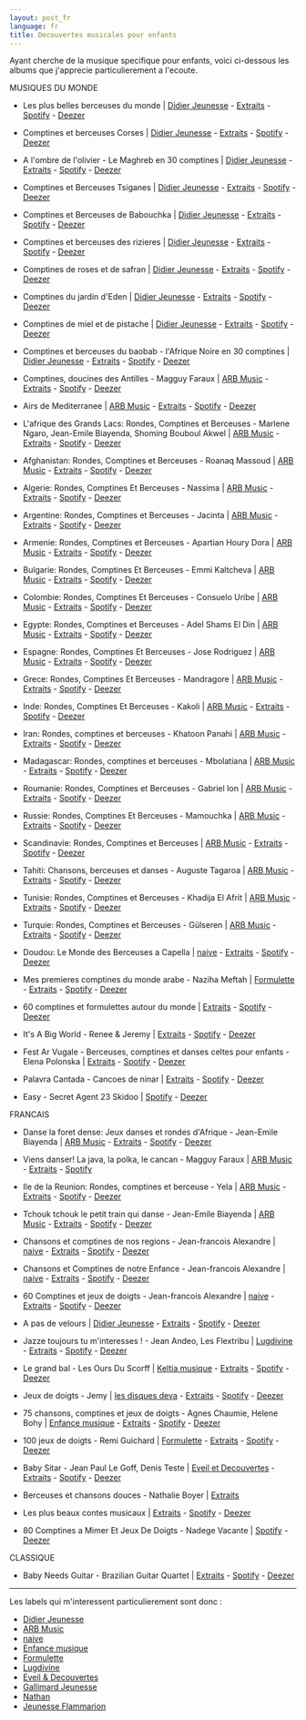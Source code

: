 ```yaml
---
layout: post_fr
language: fr
title: Decouvertes musicales pour enfants
---
```


Ayant cherche de la musique specifique pour enfants, voici ci-dessous les albums que j'apprecie particulierement a l'ecoute.

MUSIQUES DU MONDE

* Les plus belles berceuses du monde
| [Didier Jeunesse](http://www.didier-jeunesse.com/livre/les-plus-belles-berceuses-du-monde-cd/) - [Extraits](http://www.amazon.fr/gp/recsradio/radio/2278059114/) - [Spotify](spotify:album:4ElSzfk9fn0WWczL33sZ3r) - [Deezer](http://www.deezer.com/album/6197237)

* Comptines et berceuses Corses
| [Didier Jeunesse](http://www.didier-jeunesse.com/livre/comptines-berceuses-corses/) - [Extraits](http://www.amazon.fr/Comptines-berceuses-Corses-Xinarca-Rocchi/dp/B00EQ0V0VI/) - [Spotify](spotify:album:7s8r0SvQKaZyzebYTnGrns) - [Deezer](http://www.deezer.com/album/6875716)

* A l'ombre de l'olivier - Le Maghreb en 30 comptines
| [Didier Jeunesse](http://www.didier-jeunesse.com/livre/a-lombre-de-lolivier/) - [Extraits](http://www.amazon.fr/gp/recsradio/radio/227805886X/) - [Spotify](spotify:album:0ZpSqsoEvuI3AKu2bZCCZr) - [Deezer](http://www.deezer.com/album/6197226)

* Comptines et Berceuses Tsiganes
| [Didier Jeunesse](http://www.didier-jeunesse.com/livre/comptines-et-berceuses-tsiganes/) - [Extraits](http://www.amazon.fr/gp/product/B00NJ2018M/) - [Spotify](spotify:album:3PWRdSQSQ4Klawl4biQrlw) - [Deezer](http://www.deezer.com/album/8610190)

* Comptines et Berceuses de Babouchka
| [Didier Jeunesse](http://www.didier-jeunesse.com/livre/comptines-et-berceuses-de-babouchka/) - [Extraits](http://www.amazon.fr/gp/recsradio/radio/2278067796) - [Spotify](spotify:album:4ZROKQ8ycemphWT6mW6ASU) - [Deezer](http://www.deezer.com/album/7741878)

* Comptines et berceuses des rizieres
| [Didier Jeunesse](http://www.didier-jeunesse.com/livre/comptines-et-berceuses-des-rizieres/) - [Extraits](http://www.amazon.fr/gp/recsradio/radio/2278071335/) - [Spotify](spotify:album:43MA8xXFnj0UGSopq3PhUd) - [Deezer](http://www.deezer.com/album/7809824)

* Comptines de roses et de safran
| [Didier Jeunesse](http://www.didier-jeunesse.com/livre/comptines-de-roses-et-de-safran/) - [Extraits](http://www.amazon.fr/Comptines-roses-safran-Various-artists/dp/B00FKZUR9O/) - [Spotify](spotify:album:6SKXG5bx5INzwzHaGFQDfB) - [Deezer](http://www.deezer.com/album/6997081)

* Comptines du jardin d'Eden
| [Didier Jeunesse](http://www.didier-jeunesse.com/livre/comptines-du-jardin-deden/) - [Extraits](http://www.amazon.fr/Comptines-jardin-dEden-Nathalie-Soussana/dp/B00B3GDCDW/) - [Spotify](spotify:album:1LcGgRPnshjNmff5PllDu3) - [Deezer](http://www.deezer.com/album/6197223)

* Comptines de miel et de pistache
| [Didier Jeunesse](http://www.didier-jeunesse.com/livre/comptines-de-miel-et-de-pistache/) - [Extraits](http://www.amazon.fr/gp/recsradio/radio/2278067885/) - [Spotify](spotify:album:0oYYJ7eRpetqbiuFS1tKZ9) - [Deezer](http://www.deezer.com/album/5983320)

* Comptines et berceuses du baobab - l'Afrique Noire en 30 comptines
| [Didier Jeunesse](http://www.didier-jeunesse.com/livre/comptines-et-berceuses-du-baobab/) - [Extraits](http://www.amazon.fr/gp/recsradio/radio/2278058959/) - [Spotify](spotify:album:0Y8emaiJdLzQHENqHstD9B) - [Deezer](http://www.deezer.com/album/6140659)

* Comptines, doucines des Antilles - Magguy Faraux
| [ARB Music](http://www.arbmusic.com/compt/183-comptines-doucines-des-antilles-par-magguy-faraux.html) - [Extraits](http://www.amazon.fr/gp/product/B00NZDWUO8/) - [Spotify](spotify:album:3PX4dg8kxJyJPUximxrneG) - [Deezer](http://www.deezer.com/album/8281842)

* Airs de Mediterranee
| [ARB Music](http://www.arbmusic.com/compt/127-airs-de-mediterranee.html) - [Extraits](http://www.amazon.fr/gp/product/B0027OS2EI/) - [Spotify](spotify:album:0ZCphN8RSxfulut5pVGOD3) - [Deezer](http://www.deezer.com/album/291463)

* L'afrique des Grands Lacs: Rondes, Comptines et Berceuses - Marlene Ngaro, Jean-Emile Biayenda, Shoming Bouboul Akwel
| [ARB Music](http://www.arbmusic.com/afrique/81-lafrique-des-grands-lacs-par-marlene-ngaro.html) - [Extraits](http://www.amazon.fr/LAfrique-Grands-Lacs-comptines-berceuses/dp/B003NLKNR8/) - [Spotify](spotify:album:0MUAIFRtNtuMSTsoEYEsHx) - [Deezer](http://www.deezer.com/album/565150)

* Afghanistan: Rondes, Comptines et Berceuses - Roanaq Massoud
| [ARB Music](http://www.arbmusic.com/asie/94-afghanistan-par-benafcha-et-massoud-raonaq.html) - [Extraits](http://www.amazon.fr/gp/product/B0025GUKV6/) - [Spotify](spotify:album:0psRvqL4Purfbnoaohnm7W) - [Deezer](http://www.deezer.com/album/267346)

* Algerie: Rondes, Comptines Et Berceuses - Nassima
| [ARB Music](http://www.arbmusic.com/afrique/88-algerie-par-nassima.html) - [Extraits](http://www.amazon.fr/Alg%C3%A9rie-Rondes-comptines-berceuses-Nassima/dp/B0025F3VA4/) - [Spotify](spotify:album:6LP5dnupxjIXRoEv6LT4mm) - [Deezer](http://www.deezer.com/album/265614)

* Argentine: Rondes, Comptines et Berceuses - Jacinta
| [ARB Music](http://www.arbmusic.com/amerique/78-argentine-par-jacinta.html) - [Extraits](http://www.amazon.fr/Argentine-Rondes-comptines-berceuses-Jacinta/dp/B00249J00G/) - [Spotify](spotify:album:6ZjYzKH02DAJ8EPzR41aCC) - [Deezer](http://www.deezer.com/album/267345)

* Armenie: Rondes, Comptines et Berceuses - Apartian Houry Dora
| [ARB Music](http://www.arbmusic.com/asie/165-armenie-par-houry-dora.html) - [Extraits](http://www.amazon.fr/Arm%C3%A9nie-comptines-Apartian-Houry-Dora/dp/B0025GP7RI/) - [Spotify](spotify:album:472p00e1qxPF150jBd1yM1) - [Deezer](http://www.deezer.com/album/267351)

* Bulgarie: Rondes, Comptines Et Berceuses - Emmi Kaltcheva
| [ARB Music](http://www.arbmusic.com/europe/107-bulgarie-par-emmi-kaltcheva.html) - [Extraits](http://www.amazon.fr/Bulgarie-comptines-berceuses-Emmi-Kaltcheva/dp/B0027ORW30/) - [Spotify](spotify:album:7vx3afY7P8UKujvOPEkUec) - [Deezer](http://www.deezer.com/album/267348)

* Colombie: Rondes, Comptines Et Berceuses - Consuelo Uribe
| [ARB Music](http://www.arbmusic.com/amerique/82-colombie-par-consuelo-uribe.html) - [Extraits](http://www.amazon.fr/Colombie-comptines-berceuses-Consuelo-Uribe/dp/B00283DTJG/) - [Spotify](spotify:album:3ke9H5fN9lk8mFczktHVJB) - [Deezer](http://www.deezer.com/album/267347)

* Egypte: Rondes, Comptines et Berceuses - Adel Shams El Din
| [ARB Music](http://www.arbmusic.com/afrique/89-egypte-par-khadija-el-afrit.html) - [Extraits](http://www.amazon.fr/Egypte-comptines-Adel-Shams-Din/dp/B0025GRYGU/) - [Spotify](spotify:album:7oRi3ckL4cb586c6EkcbQr) - [Deezer](http://www.deezer.com/album/267372)

* Espagne: Rondes, Comptines Et Berceuses - Jose Rodriguez
| [ARB Music](http://www.arbmusic.com/europe/103-espagne-par-jose-rodriguez.html) - [Extraits](http://www.amazon.fr/Espagne-comptines-berceuses-Rodriguez-Jose/dp/B0025GRHN0/) - [Spotify](spotify:album:6o5lpIpO6TE97d0uQyJG2k) - [Deezer](http://www.deezer.com/album/267353)

* Grece: Rondes, Comptines Et Berceuses - Mandragore
| [ARB Music](http://www.arbmusic.com/europe/108-grece-par-katerina-vlahou.html) - [Extraits](http://www.amazon.fr/Grece-Rondes-comptines-berceuses-Mandragore/dp/B0025GWK0U/) - [Spotify](spotify:album:48TD6AK7tNifpz63X3YGfq) - [Deezer](http://www.deezer.com/album/267355)

* Inde: Rondes, Comptines Et Berceuses - Kakoli
| [ARB Music](http://www.arbmusic.com/asie/163-inde-par-kakoli.html) - [Extraits](http://www.amazon.fr/Inde-Rondes-comptines-berceuses-Kakoli/dp/B0025GUXPO/) - [Spotify](spotify:album:2W3HRBIYU1fg2FEeVptrI7) - [Deezer](http://www.deezer.com/album/267356)

* Iran: Rondes, comptines et berceuses - Khatoon Panahi
| [ARB Music](http://www.arbmusic.com/asie/91-iran-par-khatoon-panahi.html) - [Extraits](http://www.amazon.fr/Iran-comptines-berceuses-Khatoon-Panahi/dp/B002HRS9DE/) - [Spotify](spotify:album:419h6v4htcU3xMHuDq562F) - [Deezer](http://www.deezer.com/album/274549)

* Madagascar: Rondes, comptines et berceuses - Mbolatiana
| [ARB Music](http://www.arbmusic.com/compt/149-madagascar-par-mbolatiana.html) - [Extraits](http://www.amazon.fr/Madagascar-Rondes-comptines-berceuses-Mbolatiana/dp/B004VTM) - [Spotify](spotify:album:2Ix9FlA0rV5bGvvkWgzKqa) - [Deezer](http://www.deezer.com/album/954045)

* Roumanie: Rondes, Comptines et Berceuses - Gabriel Ion
| [ARB Music](http://www.arbmusic.com/europe/110-roumanie-par-gabriel-ion.html) - [Extraits](http://www.amazon.fr/Roumanie-comptines-berceuses-Gabriel-Ion/dp/B0024GZEIG/) - [Spotify](spotify:album:1DbZPW0XuvZCppjIXmMs5I) - [Deezer](http://www.deezer.com/album/267227)

* Russie: Rondes, Comptines Et Berceuses - Mamouchka
| [ARB Music](http://www.arbmusic.com/europe/106-russie-par-mamouchka.html) - [Extraits](http://www.amazon.fr/Russie-Rondes-comptines-berceuses-Mamouchka/dp/B0025FNEYW/) - [Spotify](spotify:album:1fB4Vh9p0dakJo8papVCMv) - [Deezer](http://www.deezer.com/album/267260)

* Scandinavie: Rondes, Comptines et Berceuses
| [ARB Music](http://www.arbmusic.com/europe/109-scandinavie-par-asa-junesjo.html) - [Extraits](http://www.amazon.fr/Scandinavie-comptines-berceuses-Asa-Junesjo/dp/B0025GLKKQ/) - [Spotify](spotify:album:4r2m242FpXi6YVVRqqzx5i) - [Deezer](http://www.deezer.com/album/267369)

* Tahiti: Chansons, berceuses et danses - Auguste Tagaroa
| [ARB Music](http://www.arbmusic.com/compt/172-tahiti-par-auguste-tragaroa.html) - [Extraits](http://www.amazon.fr/Tahiti-Chansons-berceuses-Auguste-Tagaroa/dp/B007RCA2K2/) - [Spotify](spotify:album:4buRLkAj1SBOfVz4bxGS8A) - [Deezer](http://www.deezer.com/album/1679270)

* Tunisie: Rondes, Comptines et Berceuses - Khadija El Afrit
| [ARB Music](http://www.arbmusic.com/afrique/90-tunisie-par-khadija-el-afrit.html) - [Extraits](http://www.amazon.fr/Tunisie-comptines-berceuses-Khadija-Afrit/dp/B0025GNK54/) - [Spotify](spotify:album:3i3MVqzB9Ik63hTqIyfEge) - [Deezer](http://www.deezer.com/album/267375)

* Turquie: Rondes, Comptines et Berceuses - Gülseren
| [ARB Music](http://www.arbmusic.com/asie/164-turquie-par-gulseren.html) - [Extraits](http://www.amazon.fr/Turquie-Rondes-comptines-berceuses-Gulseren/dp/B0024HBB6Y/) - [Spotify](spotify:album:5QMfGeQLc9C5GCofo4cjQ5) - [Deezer](http://www.deezer.com/album/265981)

* Doudou: Le Monde des Berceuses a Capella
| [naive](http://www.naive.fr/oeuvre/le-monde-des-berceuses-a-cappella/doudou) - [Extraits](http://www.amazon.fr/Doudou-Monde-Berceuses-%C3%A0-Capella/dp/B0028G0PCM/) - [Spotify](spotify:album:3gPpxGvdkiX6QbZq3ZuLXH) - [Deezer](http://www.deezer.com/album/262316)

* Mes premieres comptines du monde arabe - Naziha Meftah
| [Formulette](http://formulette.fr/collection-minis-tout-carton/103-mes-premieres-comptines-du-monde-arabe-9782362560866.html?search_query=comptines+arabe&results=3) - [Extraits](http://www.amazon.fr/Mes-premi%C3%A8res-comptines-monde-arabe/dp/B00H2ITV2G/) - [Spotify](spotify:album:2LVAS4MgAGfCs1Mktu0QAm) - [Deezer](http://www.deezer.com/album/7201084)

* 60 comptines et formulettes autour du monde
| [Extraits](http://www.amazon.fr/gp/recsradio/radio/B000R7G8BQ/) - [Spotify](spotify:album:5N9EcmFBo9fj8tNyb5HI2e) - [Deezer](http://www.deezer.com/album/1097793)

* It's A Big World - Renee & Jeremy
| [Extraits](http://www.amazon.fr/Its-Big-World-Renee-Jeremy/dp/B002SBJNV6/) - [Spotify](spotify:album:0YvbQAofFp33MyqSF6bO9w) - [Deezer](http://www.deezer.com/album/8437122)

* Fest Ar Vugale - Berceuses, comptines et danses celtes pour enfants - Elena Polonska
| [Extraits](http://www.amazon.fr/gp/product/B0025H3VMU/) - [Spotify](spotify:album:4kLdHA7uUBq4oF1RKOAGpt) - [Deezer](http://www.deezer.com/album/267371)

* Palavra Cantada - Cancoes de ninar
| [Extraits](http://www.amazon.fr/gp/product/B0025NERDG/) - [Spotify](spotify:album:2hHSu8lpbY5PProF2K6ui7) - [Deezer](http://www.deezer.com/album/1006527)

* Easy - Secret Agent 23 Skidoo
| [Spotify](spotify:album:2agrc12HfEQJHut1K4kF0O) - [Deezer](http://www.deezer.com/album/2943411)

FRANCAIS 
 
* Danse la foret dense: Jeux danses et rondes d'Afrique - Jean-Emile Biayenda
| [ARB Music](http://www.arbmusic.com/danses/176-danse-la-foret-dense-par-jean-emile-biayenda-.html) - [Extraits](http://www.amazon.fr/gp/product/B00B6D1I60/) - [Spotify](spotify:album:45AeaXuK1a2YFHKB4oopJy) - [Deezer](http://www.deezer.com/album/6287964)

* Viens danser! La java, la polka, le cancan - Magguy Faraux
| [ARB Music](http://www.arbmusic.com/danses/177-viens-danser-3760124860931.html) - [Extraits](http://www.amazon.fr/Viens-danser-java-polka-cancan/dp/B00BS6BIXI/) - [Spotify](spotify:album:6zNX8YIZGEbhL94dWi05fX)

* Ile de la Reunion: Rondes, comptines et berceuse - Yela
| [ARB Music](http://www.arbmusic.com/france/143-le-de-la-reunion-par-yela.html) - [Extraits](http://www.amazon.fr/Ile-Reunion-Rondes-comptines-berceuses/dp/B004CB10GG/) - [Spotify](spotify:album:6rv1m4bSCWUPRoOmhyUyn3) - [Deezer](http://www.deezer.com/album/669617)

* Tchouk tchouk le petit train qui danse - Jean-Emile Biayenda
| [ARB Music](http://www.arbmusic.com/compt/184-tchouk-tchouk-le-petit-train-qui-danse-par-jean-emile-biayenda.html) - [Extraits](http://www.amazon.fr/gp/product/B00OB75UNK/) - [Spotify](spotify:album:1Wvo6FRvoVyKVaFgO85u4W) - [Deezer](http://www.deezer.com/album/8865001)

* Chansons et comptines de nos regions - Jean-francois Alexandre
| [naive](http://www.naive.fr/artiste/chansons-et-comptines-2) - [Extraits](http://www.amazon.fr/Chansons-comptines-regions-Jean-François-Alexandre/dp/B00QPE0EDS/) - [Spotify](spotify:album:51y6CgdsVtlTw7mwnstwwM) - [Deezer](http://www.deezer.com/album/9363588)

* Chansons et Comptines de notre Enfance - Jean-francois Alexandre
| [naive](http://www.naive.fr/artiste/chansons-et-comptines) - [Extraits](http://www.amazon.fr/gp/product/B0028FYWCM/) - [Spotify](spotify:album:6dwWmQhL97bOS3amy0LiLJ) - [Deezer](http://www.deezer.com/album/262318)
 
* 60 Comptines et jeux de doigts - Jean-francois Alexandre
| [naive](http://www.naive.fr/oeuvre/60-comptines-et-jeux-de-doigts) - [Extraits](http://www.amazon.fr/Comptines-jeux-doigts-Jean-François-Alexandre/dp/B00EU0J11A/) - [Spotify](spotify:album:3QRL3bqhs4FMhLwpZsw1s8) - [Deezer](http://www.deezer.com/album/6886518)

* A pas de velours
| [Didier Jeunesse](http://www.didier-jeunesse.com/livre/a-pas-de-velours/) - [Extraits](http://www.amazon.fr/velours-Laurent-Dubot-Natalie-Frederic/dp/B00B3GGCMK/) - [Spotify](spotify:album:32lWLwCCjiOorDHN26AtyU) - [Deezer](http://www.deezer.com/album/6197227)

* Jazze toujours tu m'interesses ! - Jean Andeo, Les Flextribu
| [Lugdivine](http://www.lugdivine.com/index.php?option=com_virtuemart&view=productdetails&virtuemart_product_id=4342&virtuemart_category_id=2) - [Extraits](http://www.amazon.fr/gp/product/B00ALN6VGI/) - [Spotify](spotify:album:5G4JqbsZNOXbtSPSChjZBW) - [Deezer](http://www.deezer.com/album/6143910)

* Le grand bal - Les Ours Du Scorff
| [Keltia musique](http://www.keltiamusique.com/en/cd-pour-enfants/1344-la-maison-des-bisous.html?search_query=ours+du+scorf&results=5) - [Extraits](http://www.amazon.fr/grand-bal-Chanson-pour-enfants/dp/B00E0RYPUK/) - [Spotify](spotify:album:07yGfRV76KJDHsSyR0uRyN) - [Deezer](http://www.deezer.com/album/6787609)

* Jeux de doigts - Jemy
| [les disques deva](http://www.lesdisquesdeva.com/jeux-de-doigts-/116-jeux-de-doigts-3770000853247.html) - [Extraits](http://www.amazon.fr/Jeux-doigts-Jemy/dp/B00GUM3ODC/) - [Spotify](spotify:album:6xr1BdvXS8uRY7wIp5ZrM6) - [Deezer](http://www.deezer.com/album/7165190)

* 75 chansons, comptines et jeux de doigts - Agnes Chaumie, Helene Bohy
| [Enfance musique](http://www.enfancemusique.com/home/25-75-chansons-comptines-et-jeux-de-doigts-3700045232011.html) - [Extraits](http://www.amazon.fr/75-chansons-comptines-jeux-doigts/dp/B004XCSP08/) - [Spotify](spotify:album:4IbUBmyXfLuG3BllC0pK0S) - [Deezer](http://www.deezer.com/album/7451322)

* 100 jeux de doigts - Remi Guichard
| [Formulette](http://formulette.fr/cd-et-coffrets-cd/10-100-jeux-de-doigts-coffret-4-cd.html?search_query=jeux+de+doigts&results=13) - [Extraits](http://www.amazon.fr/100-jeux-doigts-Remi-Guichard/dp/B004URLRG0/) - [Spotify](spotify:album:4XeXnHiIl7202SPaKqbOJx) - [Deezer](http://www.deezer.com/album/946143)

* Baby Sitar - Jean Paul Le Goff, Denis Teste
| [Eveil et Decouvertes](http://www.eveiletdecouvertes.fr/comptines-et-berceuses/9-baby-sitar.html) - [Extraits](http://www.amazon.fr/gp/product/B002442UDU/) - [Spotify](spotify:album:1ZCB7x6HDccIArcLHWkKPf) - [Deezer](http://www.deezer.com/album/1393079)
 
* Berceuses et chansons douces - Nathalie Boyer
| [Extraits](http://www.amazon.fr/gp/recsradio/radio/B00005KKNF/)

* Les plus beaux contes musicaux 
| [Extraits](http://www.amazon.fr/Plus-Beaux-Contes-Musicaux/dp/B004L64XH0/) - [Spotify](spotify:album:7p6yvGwmbkKZGwaSDWdWVp) - [Deezer](http://www.deezer.com/album/945115)

* 80 Comptines a Mimer Et Jeux De Doigts - Nadege Vacante
| [Spotify](spotify:album:6rRVnExeya14JkwodTiMma) - [Deezer](http://www.deezer.com/album/299456)

CLASSIQUE

* Baby Needs Guitar - Brazilian Guitar Quartet
| [Extraits](http://www.amazon.fr/Baby-Needs-Guitar-Brazilian-Quartet/dp/B0024IP6Z0/) - [Spotify](spotify:album:5m8aheVTKQCJecd6Gb2RsG) - [Deezer](http://www.deezer.com/album/3624841)

----

Les labels qui m'interessent particulierement sont donc :

* [Didier Jeunesse](http://www.didier-jeunesse.com/nouveautes/?format=livre-disque)
* [ARB Music](http://www.arbmusic.com/38-compt?orderby=name&orderway=asc)
* [naive](http://www.naive.fr/univers/jeunesse/sorties/0-3-ans)
* [Enfance musique](http://www.enfancemusique.com/#s[4][]:9&s[5][]:&rg:&sid:2&h:leftColumn)
* [Formulette](http://formulette.fr/7-livres-cd?orderby=reference&orderway=desc)
* [Lugdivine](http://www.lugdivine.com/index.php?option=com_virtuemart&view=category&virtuemart_category_id=143&Itemid=213)
* [Eveil & Decouvertes](http://www.eveiletdecouvertes.fr/46-0-2-ans)
* [Gallimard Jeunesse](http://www.gallimard-jeunesse.fr/Catalogue/GALLIMARD-JEUNESSE/Mes-petits-imagiers-sonores)
* [Nathan](http://www.nathan.fr/jeunesse/livre-enfant/0-3ans-livres-cd.asp?ordre=date_parution)
* [Jeunesse Flammarion](http://editions.flammarion.com/Catalogues_List.cfm?CategID=3892&levelCode=jeunesse)
